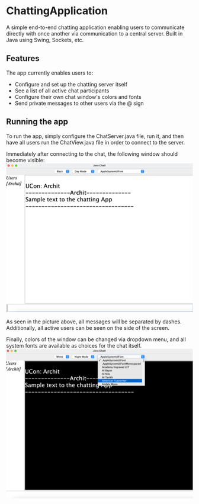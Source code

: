 # ChattingApplication
A simple end-to-end chatting application enabling users to communicate directly with once another via communication to a central server. Built in Java using Swing, Sockets, etc.

## Features
The app currently enables users to:
* Configure and set up the chatting server itself
* See a list of all active chat participants
* Configure their own chat window's colors and fonts
* Send private messages to other users via the @ sign

## Running the app
To run the app, simply configure the ChatServer.java file, run it, and then have all users run the ChatView.java file in order to connect to the server.

Immediately after connecting to the chat, the following window should become visible:
<img src = connection_view.png>

As seen in the picture above, all messages will be separated by dashes. Additionally, all active users can be seen on the side of the screen.

Finally, colors of the window can be changed via dropdown menu, and all system fonts are available as choices for the chat itself.
<img src = font_color_demo.png>
